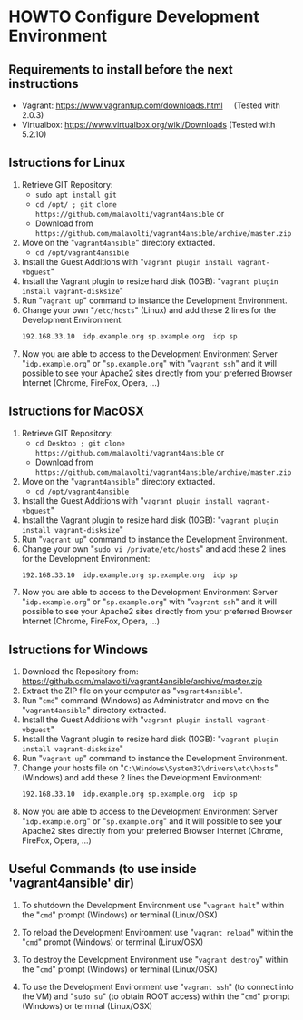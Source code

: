 # HOWTO Configure Development Environment

## Requirements to install before the next instructions
* Vagrant: https://www.vagrantup.com/downloads.html     (Tested with 2.0.3)
* Virtualbox: https://www.virtualbox.org/wiki/Downloads (Tested with 5.2.10)

## Istructions for Linux
1. Retrieve GIT Repository:
   * ```sudo apt install git```
   * ```cd /opt/ ; git clone https://github.com/malavolti/vagrant4ansible``` 
   or
   * Download from ```https://github.com/malavolti/vagrant4ansible/archive/master.zip```
2. Move on the "```vagrant4ansible```" directory extracted.
   * ```cd /opt/vagrant4ansible```
3. Install the Guest Additions with "```vagrant plugin install vagrant-vbguest```"
4. Install the Vagrant plugin to resize hard disk (10GB): "```vagrant plugin install vagrant-disksize```"
5. Run "```vagrant up```" command to instance the Development Environment.
6. Change your own "```/etc/hosts```" (Linux) and add these 2 lines for the Development Environment:
   ```bash
   192.168.33.10  idp.example.org sp.example.org  idp sp
   ```
7. Now you are able to access to the Development Environment Server "```idp.example.org```" or "```sp.example.org```" with "```vagrant ssh```" and it will possible to see your Apache2 sites directly from your preferred Browser Internet (Chrome, FireFox, Opera, ...)

## Istructions for MacOSX
1. Retrieve GIT Repository:
   * ```cd Desktop ; git clone https://github.com/malavolti/vagrant4ansible``` 
   or
   * Download from ```https://github.com/malavolti/vagrant4ansible/archive/master.zip```
2. Move on the "```vagrant4ansible```" directory extracted.
   * ```cd /opt/vagrant4ansible```
3. Install the Guest Additions with "```vagrant plugin install vagrant-vbguest```"
4. Install the Vagrant plugin to resize hard disk (10GB): "```vagrant plugin install vagrant-disksize```"
5. Run "```vagrant up```" command to instance the Development Environment.
6. Change your own "```sudo vi /private/etc/hosts```" and add these 2 lines for the Development Environment:
   ```bash
   192.168.33.10  idp.example.org sp.example.org  idp sp
   ```
7. Now you are able to access to the Development Environment Server "```idp.example.org```" or "```sp.example.org```" with "```vagrant ssh```" and it will possible to see your Apache2 sites directly from your preferred Browser Internet (Chrome, FireFox, Opera, ...)
   
## Istructions for Windows
1. Download the Repository from: https://github.com/malavolti/vagrant4ansible/archive/master.zip
2. Extract the ZIP file on your computer as "```vagrant4ansible```".
3. Run "```cmd```" command (Windows) as Administrator and move on the "```vagrant4ansible```" directory extracted.
4. Install the Guest Additions with "```vagrant plugin install vagrant-vbguest```"
5. Install the Vagrant plugin to resize hard disk (10GB): "```vagrant plugin install vagrant-disksize```"
6. Run "```vagrant up```" command to instance the Development Environment.
7. Change your hosts file on "```C:\Windows\System32\drivers\etc\hosts```" (Windows) and add these 2 lines the Development Environment:
   ```bash
   192.168.33.10  idp.example.org sp.example.org  idp sp
   ```
8. Now you are able to access to the Development Environment Server "```idp.example.org```" or "```sp.example.org```" and it will possible to see your Apache2 sites directly from your preferred Browser Internet (Chrome, FireFox, Opera, ...)

## Useful Commands (to use inside 'vagrant4ansible' dir)
1. To shutdown the Development Environment use "```vagrant halt```" within the "```cmd```" prompt (Windows) or terminal (Linux/OSX)

2. To reload the Development Environment use "```vagrant reload```" within the "```cmd```" prompt (Windows) or terminal (Linux/OSX)

3. To destroy the Development Environment use "```vagrant destroy```" within the "```cmd```" prompt (Windows) or terminal (Linux/OSX)

4. To use the Development Environment use "```vagrant ssh```" (to connect into the VM) and "```sudo su```" (to obtain ROOT access) within the "```cmd```" prompt (Windows) or terminal (Linux/OSX)
